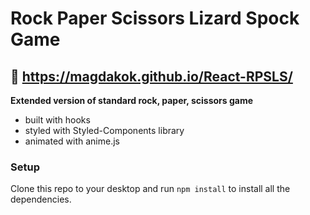 # Rock Paper Scissors Lizard Spock Game

## :movie_camera: https://magdakok.github.io/React-RPSLS/

**Extended version of standard rock, paper, scissors game**
- built with hooks
- styled with Styled-Components library
- animated with anime.js

### Setup

Clone this repo to your desktop and run `npm install` to install all the dependencies.
